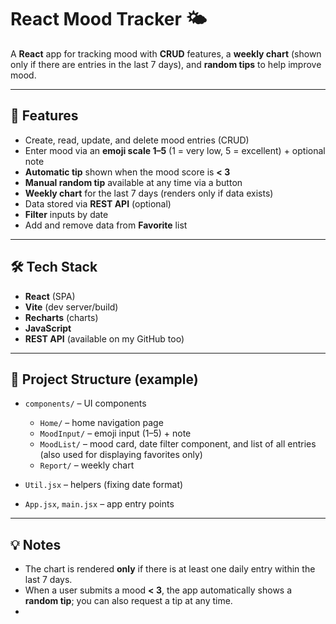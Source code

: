 # React Mood Tracker 🌤️

A **React** app for tracking mood with **CRUD** features, a **weekly chart** (shown only if there are entries in the last 7 days), and **random tips** to help improve mood.

---

## 📌 Features

* Create, read, update, and delete mood entries (CRUD)
* Enter mood via an **emoji scale 1–5** (1 = very low, 5 = excellent) + optional note
* **Automatic tip** shown when the mood score is **< 3**
* **Manual random tip** available at any time via a button
* **Weekly chart** for the last 7 days (renders only if data exists)
* Data stored via **REST API** (optional)
* **Filter** inputs by date
* Add and remove data from **Favorite** list

---

## 🛠️ Tech Stack

* **React** (SPA)
* **Vite** (dev server/build)
* **Recharts** (charts)
* **JavaScript**
* **REST API** (available on my GitHub too)

---

## 📂 Project Structure (example)

* `components/` – UI components

  * `Home/` – home navigation page
  * `MoodInput/` – emoji input (1–5) + note
  * `MoodList/` – mood card, date filter component, and list of all entries (also used for displaying favorites only)
  * `Report/` – weekly chart
* `Util.jsx` – helpers (fixing date format)
* `App.jsx`, `main.jsx` – app entry points

---

## 💡 Notes

* The chart is rendered **only** if there is at least one daily entry within the last 7 days.
* When a user submits a mood **< 3**, the app automatically shows a **random tip**; you can also request a tip at any time.
* 
